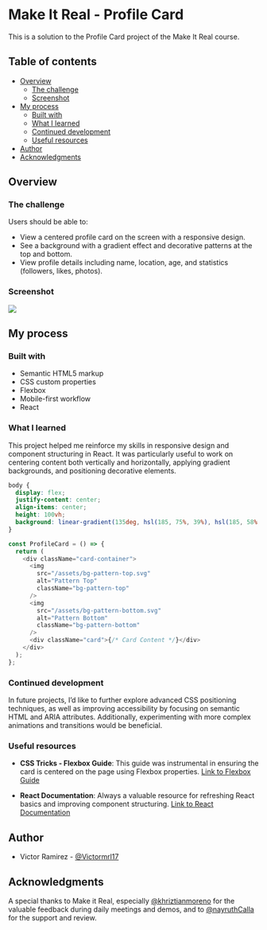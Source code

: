 # Make It Real - Profile Card

This is a solution to the Profile Card project of the Make It Real course.

## Table of contents

- [Overview](#overview)
  - [The challenge](#the-challenge)
  - [Screenshot](#screenshot)
- [My process](#my-process)
  - [Built with](#built-with)
  - [What I learned](#what-i-learned)
  - [Continued development](#continued-development)
  - [Useful resources](#useful-resources)
- [Author](#author)
- [Acknowledgments](#acknowledgments)

## Overview

### The challenge

Users should be able to:

- View a centered profile card on the screen with a responsive design.
- See a background with a gradient effect and decorative patterns at the top and bottom.
- View profile details including name, location, age, and statistics (followers, likes, photos).

### Screenshot

![](./screenshot.jpg)

## My process

### Built with

- Semantic HTML5 markup
- CSS custom properties
- Flexbox
- Mobile-first workflow
- React

### What I learned

This project helped me reinforce my skills in responsive design and component structuring in React. It was particularly useful to work on centering content both vertically and horizontally, applying gradient backgrounds, and positioning decorative elements.

```css
body {
  display: flex;
  justify-content: center;
  align-items: center;
  height: 100vh;
  background: linear-gradient(135deg, hsl(185, 75%, 39%), hsl(185, 58%, 57%));
}
```

```js
const ProfileCard = () => {
  return (
    <div className="card-container">
      <img
        src="/assets/bg-pattern-top.svg"
        alt="Pattern Top"
        className="bg-pattern-top"
      />
      <img
        src="/assets/bg-pattern-bottom.svg"
        alt="Pattern Bottom"
        className="bg-pattern-bottom"
      />
      <div className="card">{/* Card Content */}</div>
    </div>
  );
};
```

### Continued development

In future projects, I’d like to further explore advanced CSS positioning techniques, as well as improving accessibility by focusing on semantic HTML and ARIA attributes. Additionally, experimenting with more complex animations and transitions would be beneficial.

### Useful resources

- **CSS Tricks - Flexbox Guide**:
  This guide was instrumental in ensuring the card is centered on the page using Flexbox properties. [Link to Flexbox Guide](https://css-tricks.com/snippets/css/a-guide-to-flexbox/)

- **React Documentation**:
  Always a valuable resource for refreshing React basics and improving component structuring. [Link to React Documentation](https://reactjs.org/docs/getting-started.html)

## Author

- Victor Ramirez - [@Victormrl17](https://github.com/Victormrl17)

## Acknowledgments

A special thanks to Make it Real, especially [@khriztianmoreno](https://github.com/khriztianmoreno) for the valuable feedback during daily meetings and demos, and to [@nayruthCalla](https://github.com/nayruthCalla) for the support and review.
